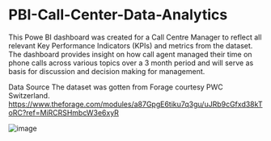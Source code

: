 # PBI-Call-Center-Data-Analytics
This Powe BI dashboard was created for a Call Centre Manager to reflect all relevant Key Performance Indicators (KPIs) and metrics from the dataset. The dashboard provides insight on how call agent managed their time on phone calls across various topics over a 3 month period and will serve as basis for discussion and decision making for management.

Data Source
The dataset was gotten from Forage courtesy PWC Switzerland.
https://www.theforage.com/modules/a87GpgE6tiku7q3gu/uJRb9cGfxd38kToRC?ref=MiRCRSHmbcW3e6xyR

![image](https://user-images.githubusercontent.com/102392833/196333918-e6959e0a-3385-4362-b37e-23fec75d56db.png)

